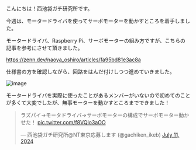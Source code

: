 こんにちは！西池袋ガチ研究所です。

今週は、モータードライバを使ってサーボモーターを動かすところを着手しました。

モータードライバ、Raspberry Pi、サーボモーターの組み方ですが、こちらの記事を参考にさせて頂きました。

https://zenn.dev/naoya_oshiro/articles/fa95bd81e3ac8a

仕様書の方を確認しながら、回路をはんだ付けしつつ進めていきました。

![image](https://github.com/user-attachments/assets/e3ddc44d-a883-46f0-afd6-982a40d79d5d)

モータードライバを実際に使ったことがあるメンバーがいないので初めてのことが多くて大変でしたが、無事モーターを動かすところまでできました！

<blockquote class="twitter-tweet"><p lang="ja" dir="ltr">ラズパイ→モータドライバ→サーボモーターの構成でサーボモーター動かせた！ <a href="https://t.co/f8VQlo3aOO">pic.twitter.com/f8VQlo3aOO</a></p>&mdash; 西池袋ガチ研究所@NT東京応募します (@gachiken_ikeb) <a href="https://twitter.com/gachiken_ikeb/status/1811363313252704378?ref_src=twsrc%5Etfw">July 11, 2024</a></blockquote> <script async src="https://platform.twitter.com/widgets.js" charset="utf-8"></script>
